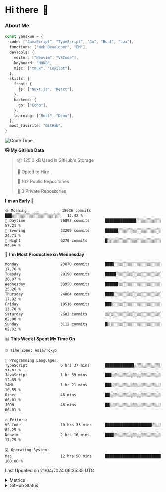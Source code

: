 # Hi there&nbsp; :wave:

### About Me

```ts
const yanskun = {
  code: ["JavaScript", "TypeScript", "Go", "Rust", "Lua"],
  functions: ["Web Developer", "EM"],
  devTools: {
    editor: ["Neovim", "VSCode"],
    keyboard: "HHKB",
    misc: ["tmux", "Copilot"],
  },
  skills: {
    front: {
      js: ["Nuxt.js", "React"],
    },
    backend: {
      go: ["Echo"],
    },
    learning: ["Rust", "Deno"],
  },
  most_favirite: "GitHub",
}
```

<!--START_SECTION:waka-->
![Code Time](http://img.shields.io/badge/Code%20Time-811%20hrs-blue)

**🐱 My GitHub Data** 

> 📦 125.0 kB Used in GitHub's Storage 
 > 
> 💼 Opted to Hire
 > 
> 📜 102 Public Repositories 
 > 
> 🔑 3 Private Repositories 
 > 
**I'm an Early 🐤** 

```text
🌞 Morning                18036 commits       ███░░░░░░░░░░░░░░░░░░░░░░   13.42 % 
🌆 Daytime                76897 commits       ██████████████░░░░░░░░░░░   57.21 % 
🌃 Evening                33209 commits       ██████░░░░░░░░░░░░░░░░░░░   24.71 % 
🌙 Night                  6270 commits        █░░░░░░░░░░░░░░░░░░░░░░░░   04.66 % 
```
📅 **I'm Most Productive on Wednesday** 

```text
Monday                   23870 commits       ████░░░░░░░░░░░░░░░░░░░░░   17.76 % 
Tuesday                  28190 commits       █████░░░░░░░░░░░░░░░░░░░░   20.97 % 
Wednesday                33958 commits       ██████░░░░░░░░░░░░░░░░░░░   25.26 % 
Thursday                 24084 commits       ████░░░░░░░░░░░░░░░░░░░░░   17.92 % 
Friday                   18516 commits       ███░░░░░░░░░░░░░░░░░░░░░░   13.78 % 
Saturday                 2682 commits        ░░░░░░░░░░░░░░░░░░░░░░░░░   02.00 % 
Sunday                   3112 commits        █░░░░░░░░░░░░░░░░░░░░░░░░   02.32 % 
```


📊 **This Week I Spent My Time On** 

```text
🕑︎ Time Zone: Asia/Tokyo

💬 Programming Languages: 
TypeScript               6 hrs 37 mins       █████████████░░░░░░░░░░░░   51.61 % 
JavaScript               1 hr 39 mins        ███░░░░░░░░░░░░░░░░░░░░░░   12.85 % 
YAML                     1 hr 21 mins        ███░░░░░░░░░░░░░░░░░░░░░░   10.55 % 
Other                    46 mins             ██░░░░░░░░░░░░░░░░░░░░░░░   06.01 % 
JSON                     46 mins             ██░░░░░░░░░░░░░░░░░░░░░░░   06.01 % 

🔥 Editors: 
VS Code                  10 hrs 33 mins      █████████████████████░░░░   82.25 % 
Neovim                   2 hrs 16 mins       ████░░░░░░░░░░░░░░░░░░░░░   17.75 % 

💻 Operating System: 
Mac                      12 hrs 50 mins      █████████████████████████   100.00 % 
```


 Last Updated on 21/04/2024 06:35:35 UTC
<!--END_SECTION:waka-->

<details>
  <summary>Metrics</summary>
  <img src="https://github.com/yanskun/yanskun/blob/main/github-metrics.svg" alt="Metrics">
</details>

<details>
  <summary>GitHub Status</summary>
  <picture>
    <source media="(prefers-color-scheme: dark)" srcset="https://raw.githubusercontent.com/yanskun/yanskun/master/profile-summary-card-output/nord_dark/0-profile-details.svg">
   <img src="https://raw.githubusercontent.com/yanskun/yanskun/master/profile-summary-card-output/default/0-profile-details.svg">
  </picture>
  <br>
  <picture>
    <source media="(prefers-color-scheme: dark)" srcset="https://raw.githubusercontent.com/yanskun/yanskun/master/profile-summary-card-output/nord_dark/1-repos-per-language.svg">
   <img src="https://raw.githubusercontent.com/yanskun/yanskun/master/profile-summary-card-output/default/1-repos-per-language.svg">
  </picture>
  <picture>
    <source media="(prefers-color-scheme: dark)" srcset="https://raw.githubusercontent.com/yanskun/yanskun/master/profile-summary-card-output/nord_dark/2-most-commit-language.svg">
   <img src="https://raw.githubusercontent.com/yanskun/yanskun/master/profile-summary-card-output/default/2-most-commit-language.svg">
  </picture>
  <br>
  <picture>
    <source media="(prefers-color-scheme: dark)" srcset="https://raw.githubusercontent.com/yanskun/yanskun/master/profile-summary-card-output/nord_dark/3-stats.svg">
   <img src="https://raw.githubusercontent.com/yanskun/yanskun/master/profile-summary-card-output/default/3-stats.svg">
  </picture>
  <picture>
    <source media="(prefers-color-scheme: dark)" srcset="https://raw.githubusercontent.com/yanskun/yanskun/master/profile-summary-card-output/nord_dark/4-productive-time.svg">
   <img src="https://raw.githubusercontent.com/yanskun/yanskun/master/profile-summary-card-output/default/4-productive-time.svg">
  </picture>
</details>
